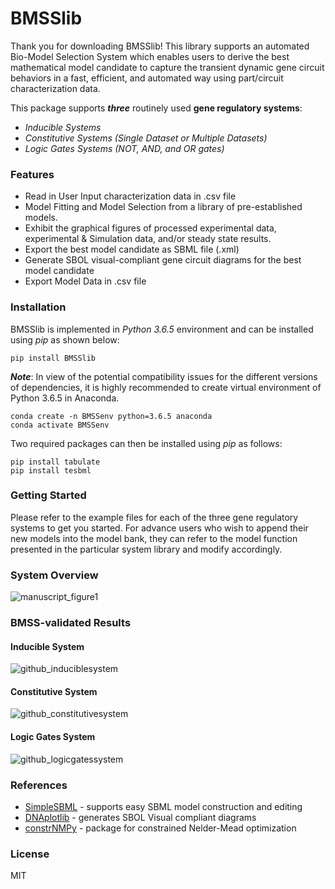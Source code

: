# BMSSlib

Thank you for downloading BMSSlib! This library supports an automated Bio-Model Selection System which enables users to derive the best mathematical model candidate to capture the transient dynamic gene circuit behaviors in a fast, efficient, and automated way using part/circuit characterization data.

This package supports __*three*__ routinely used __gene regulatory systems__:
 
- *Inducible Systems*
- *Constitutive Systems (Single Dataset or Multiple Datasets)*
- *Logic Gates Systems (NOT, AND, and OR gates)*

### Features

- Read in User Input characterization data in .csv file
- Model Fitting and Model Selection from a library of pre-established models.
- Exhibit the graphical figures of processed experimental data, experimental & Simulation data, and/or steady state results.    
- Export the best model candidate as SBML file (.xml)
- Generate SBOL visual-compliant gene circuit diagrams for the best model candidate 
- Export Model Data in .csv file

### Installation

BMSSlib is implemented in *Python 3.6.5* environment and can be installed using *pip* as shown below:  

```
pip install BMSSlib
```


__*Note*__: In view of the potential compatibility issues for the different versions of dependencies, it is highly recommended to create virtual environment of Python 3.6.5 in Anaconda. 
```
conda create -n BMSSenv python=3.6.5 anaconda
conda activate BMSSenv
```
Two required packages can then be installed using *pip* as follows:
```
pip install tabulate
pip install tesbml
```

### Getting Started
Please refer to the example files for each of the three gene regulatory systems to get you started. For advance users who wish to append their new models into the model bank, they can refer to the model function presented in the particular system library and modify accordingly. 

### System Overview
![manuscript_figure1](https://user-images.githubusercontent.com/32381993/50499775-58e86a00-0a87-11e9-9993-5ed192d7aec2.png)

### BMSS-validated Results
#### Inducible System
![github_induciblesystem](https://user-images.githubusercontent.com/32381993/50501327-593a3280-0a92-11e9-9491-4574241672e3.png)

#### Constitutive System
![github_constitutivesystem](https://user-images.githubusercontent.com/32381993/50503415-d9b45f80-0aa1-11e9-9692-99b0fffde1a4.png)

#### Logic Gates System
![github_logicgatessystem](https://user-images.githubusercontent.com/32381993/50503680-a8d52a00-0aa3-11e9-9bab-680b900a6f4e.png)


### References
* [SimpleSBML]  - supports easy SBML model construction and editing
* [DNAplotlib]  - generates SBOL Visual compliant diagrams
* [constrNMPy]  - package for constrained Nelder-Mead optimization

### License

MIT

[//]: # (These are reference links used in the body of this note and get stripped out when the markdown processor does its job. There is no need to format nicely because it shouldn't be seen. Thanks SO - http://stackoverflow.com/questions/4823468/store-comments-in-markdown-syntax)


   [SimpleSBML]: <https://github.com/sys-bio/simplesbml>
   [DNAplotlib]: <https://github.com/VoigtLab/dnaplotlib>
   [constrNMPy]: <https://github.com/alexblaessle/constrNMPy>

